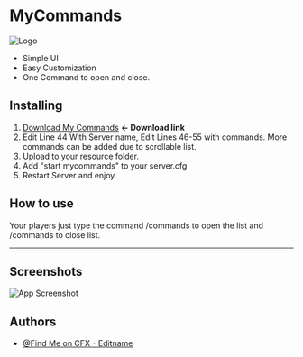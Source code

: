 
# MyCommands



![Logo](https://i.postimg.cc/Njx6pkZ0/features.png)




- Simple UI
- Easy Customization
- One Command to open and close.


## Installing
1. [Download My Commands](https://github.com/EditnameOG/MyCommands/archive/refs/heads/main.zip) **<- Download link**
2. Edit Line 44 With Server name, Edit Lines 46-55 with commands. More commands can be added due to scrollable list.
3. Upload to your resource folder.
4. Add "start mycommands" to your server.cfg
5. Restart Server and enjoy.
## How to use

Your players just type the command /commands to open the list and /commands to close list.

---


## Screenshots

![App Screenshot](https://i.postimg.cc/3JSykVK8/mycommands-ss.png)


## Authors

- [@Find Me on CFX - Editname](https://forum.cfx.re/u/Editname)

